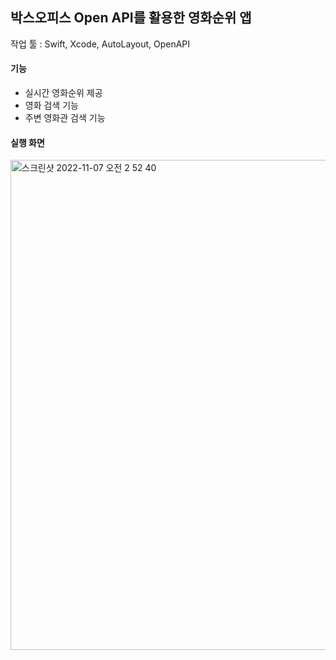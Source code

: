    ## 박스오피스 Open API를 활용한 영화순위 앱
작업 툴 : Swift, Xcode, AutoLayout, OpenAPI
#### 기능
* 실시간 영화순위 제공
* 영화 검색 기능
* 주변 영화관 검색 기능
#### 실행 화면
<img width="784" alt="스크린샷 2022-11-07 오전 2 52 40" src="https://user-images.githubusercontent.com/79740101/200186812-09562e02-99e9-4abe-a6ac-599ae6d22848.png">
